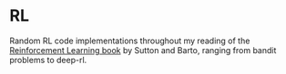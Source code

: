 # RL
Random RL code implementations throughout my reading of the [Reinforcement Learning book](http://www.incompleteideas.net/book/the-book-2nd.html) by Sutton and Barto, ranging from bandit problems to deep-rl.
